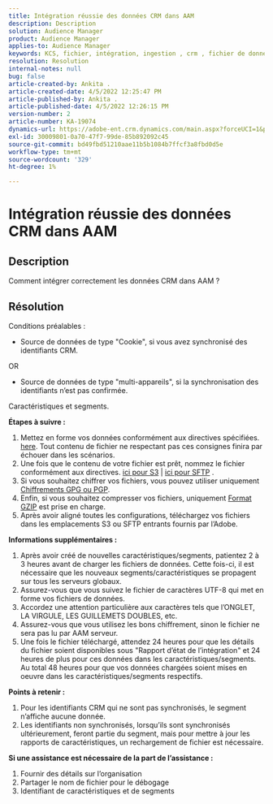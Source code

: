 ```yaml
---
title: Intégration réussie des données CRM dans AAM
description: Description
solution: Audience Manager
product: Audience Manager
applies-to: Audience Manager
keywords: KCS, fichier, intégration, ingestion , crm , fichier de données
resolution: Resolution
internal-notes: null
bug: false
article-created-by: Ankita .
article-created-date: 4/5/2022 12:25:47 PM
article-published-by: Ankita .
article-published-date: 4/5/2022 12:26:15 PM
version-number: 2
article-number: KA-19074
dynamics-url: https://adobe-ent.crm.dynamics.com/main.aspx?forceUCI=1&pagetype=entityrecord&etn=knowledgearticle&id=3464e380-dbb4-ec11-983f-000d3a5d0e57
exl-id: 30009801-0a70-47f7-99de-85b892092c45
source-git-commit: bd49fbd51210aae11b5b1084b7ffcf3a8fbd0d5e
workflow-type: tm+mt
source-wordcount: '329'
ht-degree: 1%

---
```


# Intégration réussie des données CRM dans AAM

## Description

Comment intégrer correctement les données CRM dans AAM ?

## Résolution


Conditions préalables :

- Source de données de type &quot;Cookie&quot;, si vous avez synchronisé des identifiants CRM.

OR

- Source de données de type &quot;multi-appareils&quot;, si la synchronisation des identifiants n’est pas confirmée.



Caractéristiques et segments.


<b>Étapes à suivre :</b>

1. Mettez en forme vos données conformément aux directives spécifiées. [here](https://experienceleague.adobe.com/docs/audience-manager/user-guide/implementation-integration-guides/sending-audience-data/batch-data-transfer-process/inbound-file-contents.html?lang=en). Tout contenu de fichier ne respectant pas ces consignes finira par échouer dans les scénarios.
2. Une fois que le contenu de votre fichier est prêt, nommez le fichier conformément aux directives. [ici pour S3](https://experienceleague.adobe.com/docs/audience-manager/user-guide/implementation-integration-guides/sending-audience-data/batch-data-transfer-process/inbound-s3-filenames.html?lang=en) | [ici pour SFTP](https://experienceleague.adobe.com/docs/audience-manager/user-guide/implementation-integration-guides/sending-audience-data/batch-data-transfer-process/inbound-ftp-filenames.html?lang=en) .
3. Si vous souhaitez chiffrer vos fichiers, vous pouvez utiliser uniquement [Chiffrements GPG ou PGP](https://experienceleague.adobe.com/docs/audience-manager/user-guide/implementation-integration-guides/sending-audience-data/batch-data-transfer-process/inbound-file-encryption.html?lang=en).
4. Enfin, si vous souhaitez compresser vos fichiers, uniquement [Format GZIP](https://experienceleague.adobe.com/docs/audience-manager/user-guide/implementation-integration-guides/sending-audience-data/batch-data-transfer-process/inbound-file-compression.html?lang=en) est prise en charge.
5. Après avoir aligné toutes les configurations, téléchargez vos fichiers dans les emplacements S3 ou SFTP entrants fournis par l’Adobe.


<b>Informations supplémentaires :</b>

1. Après avoir créé de nouvelles caractéristiques/segments, patientez 2 à 3 heures avant de charger les fichiers de données. Cette fois-ci, il est nécessaire que les nouveaux segments/caractéristiques se propagent sur tous les serveurs globaux.
2. Assurez-vous que vous suivez le fichier de caractères UTF-8 qui met en forme vos fichiers de données.
3. Accordez une attention particulière aux caractères tels que l’ONGLET, LA VIRGULE, LES GUILLEMETS DOUBLES, etc.
4. Assurez-vous que vous utilisez les bons chiffrement, sinon le fichier ne sera pas lu par AAM serveur.
5. Une fois le fichier téléchargé, attendez 24 heures pour que les détails du fichier soient disponibles sous &quot;Rapport d’état de l’intégration&quot; et 24 heures de plus pour ces données dans les caractéristiques/segments. Au total 48 heures pour que vos données chargées soient mises en oeuvre dans les caractéristiques/segments respectifs.


<b>Points à retenir :</b>

1. Pour les identifiants CRM qui ne sont pas synchronisés, le segment n’affiche aucune donnée.
2. Les identifiants non synchronisés, lorsqu’ils sont synchronisés ultérieurement, feront partie du segment, mais pour mettre à jour les rapports de caractéristiques, un rechargement de fichier est nécessaire.


<b>Si une assistance est nécessaire de la part de l’assistance :</b>

1. Fournir des détails sur l’organisation
2. Partager le nom de fichier pour le débogage
3. Identifiant de caractéristiques et de segments
